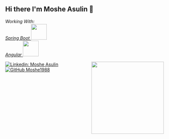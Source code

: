 <h2> Hi there I'm Moshe Asulin 👋 </h2>
<p>
  <em>
    Working With:
      </br>
    <a href="http://www.https://spring.io"> Spring Boot </a>
  <img src="https://spring.io/images/spring-logo-9146a4d3298760c2e7e49595184e1975.svg" width="50">
  </br>
    <a href="https://www.https://angular.io/">  Angular </a>
    <img src="https://angular.io/assets/images/logos/angular/logo-nav@2x.png" width="50"> 
</em>
</p>

<img align='right' src="https://media.giphy.com/media/ieyl9zmCjO4b4t6qoY/giphy.gif" width="230">


[![Linkedin: Moshe Asulin](https://img.shields.io/badge/-Moshe%20Asulin-blue?style=flat-square&logo=Linkedin&logoColor=white&link=https://www.linkedin.com/in/moshe-asulin-75743a15b/)](https://www.linkedin.com/in/moshe-asulin-75743a15b/)
[![GitHub Moshe1988](https://img.shields.io/github/followers/Moshe1988?label=follow&style=social)](https://github.com/Moshe1988)

